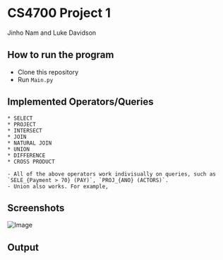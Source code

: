 # CS4700 Project 1
Jinho Nam and Luke Davidson


## How to run the program
- Clone this repository
- Run `Main.py`

## Implemented Operators/Queries
    * SELECT
    * PROJECT
    * INTERSECT
    * JOIN
    * NATURAL JOIN
    * UNION
    * DIFFERENCE
    * CROSS PRODUCT

    - All of the above operators work indivisually on queries, such as `SELE_{Payment > 70} (PAY)`, `PROJ_{ANO} (ACTORS)`.
    - Union also works. For example, 


## Screenshots 
![Image]()


## Output

